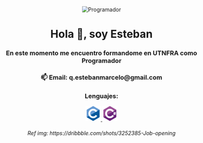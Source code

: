 <div align="center"> <img src="[https://cdn.dribbble.com/users/1235346/screenshots/3252385/job.gif](https://media3.giphy.com/media/qgQUggAC3Pfv687qPC/giphy.gif?cid=ecf05e47kzjvjo8lgtxahw7thkr6zflq9vfuha9qdapy1mjf&ep=v1_gifs_search&rid=giphy.gif&ct=g)" alt="Programador" /> </div>



<h1 align="center">Hola 👋, soy Esteban</h1>
<h3 align="center">En este momento me encuentro formandome en UTNFRA como Programador</h3>

<h3 align="center">📫 Email: q.estebanmarcelo@gmail.com </h3>

<h3 align="center">Lenguajes:</h3>
<p align="center">  <a href="https://www.cprogramming.com/" target="_blank"> <img src="https://raw.githubusercontent.com/devicons/devicon/master/icons/c/c-original.svg" alt="c" width="40" height="40"/> </a> <a href="https://www.w3schools.com/cs/" target="_blank"> <img src="https://raw.githubusercontent.com/devicons/devicon/master/icons/csharp/csharp-original.svg" alt="csharp" width="40" height="40"/> </a> </p>

<h6 align="center">Ref img: https://dribbble.com/shots/3252385-Job-opening</h6>

